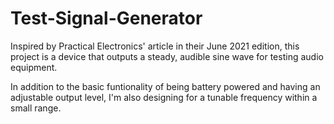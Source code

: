 # Test-Signal-Generator
Inspired by Practical Electronics' article in their June 2021 edition, this project is a device that outputs a steady, audible sine wave for testing audio equipment.

In addition to the basic funtionality of being battery powered and having an adjustable output level, I'm also designing for a tunable frequency within a small range.